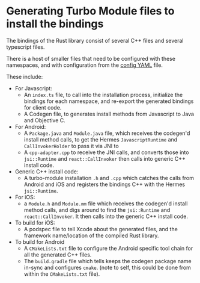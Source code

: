# Generating Turbo Module files to install the bindings

The bindings of the Rust library consist of several C++ files and several typescript files.

There is a host of smaller files that need to be configured with these namespaces, and with configuration from the [config YAML](config-yaml.md) file.

These include:

- For Javascript:
	- An `index.ts` file, to call into the installation process, initialize the bindings for each namespace, and re-export the generated bindings for client code.
	- A Codegen file, to generates install methods from Javascript to Java and Objective C.
- For Android:
	- A `Package.java` and `Module.java` file, which receives the codegen'd install method calls, to get the Hermes `JavascriptRuntime` and `CallInvokerHolder` to pass it via JNI to
	- A `cpp-adapter.cpp` to receive the JNI calls, and converts those into `jsi::Runtime` and `react::CallInvoker` then calls into generic C++ install code.
- Generic C++ install code:
	- A turbo-module installation `.h` and `.cpp` which catches the calls from Android and iOS and registers the bindings C++ with the Hermes `jsi::Runtime`.
- For iOS:
	- a `Module.h` and `Module.mm` file which receives the codegen'd install method calls, and digs around to find the `jsi::Runtime` and `react::CallInvoker`. It then calls into the generic C++ install code.
- To build for iOS:
	- A podspec file to tell Xcode about the generated files, and the framework name/location of the compiled Rust library.
- To build for Android
	- A `CMakeLists.txt` file to configure the Android specific tool chain for all the generated C++ files.
	- The `build.gradle` file which tells keeps the codegen package name in-sync and configures `cmake`. (note to self, this could be done from within the `CMakeLists.txt` file).
